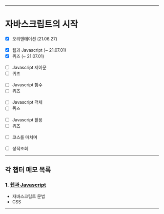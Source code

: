 ___
# 자바스크립트의 시작
- [x] 오리엔테이션 (21.06.27)
<br><br>
- [x] 웹과 Javascript (~ 21.07.01)
- [x] 퀴즈 (~ 21.07.01)
<br><br>
- [ ] Javascript 제어문
- [ ] 퀴즈
<br><br>
- [ ] Javascript 함수
- [ ] 퀴즈
<br><br>
- [ ] Javascript 객체
- [ ] 퀴즈
<br><br>
- [ ] Javascript 활용
- [ ] 퀴즈
<br><br>
- [ ] 코스를 마치며
<br><br>
- [ ] 성적조회
___
## 각 챕터 메모 목록
### 1. [웹과 Javascript](웹과%20자바스크립트.md)
- 자바스크립트 문법
- CSS
___